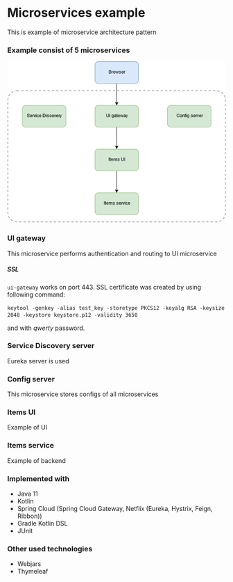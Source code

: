 # Microservices example
This is example of microservice architecture pattern

### Example consist of 5 microservices
![-](/etc/diagram.png)

### UI gateway
This microservice performs authentication and routing to UI microservice

##### SSL
`ui-gateway` works on port 443. SSL certificate was created by using following command:
```
keytool -genkey -alias test_key -storetype PKCS12 -keyalg RSA -keysize 2048 -keystore keystore.p12 -validity 3650
```
and with *qwerty* password.

### Service Discovery server
Eureka server is used

### Config server
This microservice stores configs of all microservices

### Items UI
Example of UI

### Items service
Example of backend

### Implemented with
* Java 11
* Kotlin
* Spring Cloud (Spring Cloud Gateway, Netflix (Eureka, Hystrix, Feign, Ribbon))
* Gradle Kotlin DSL
* JUnit

### Other used technologies
* Webjars
* Thymeleaf
